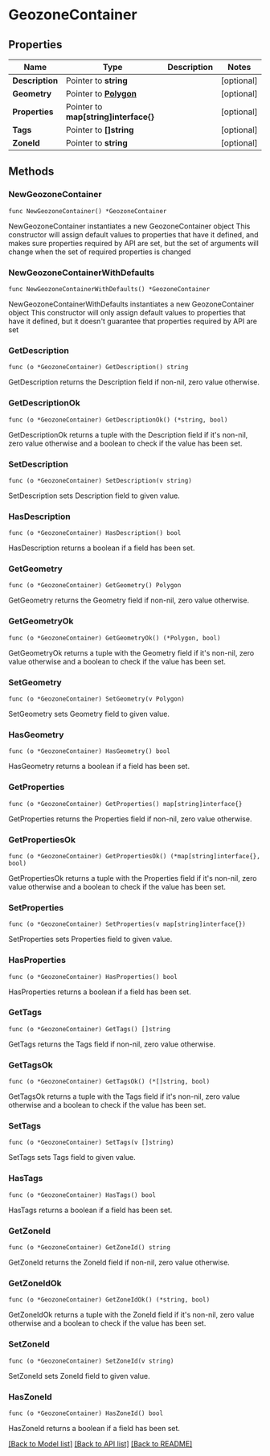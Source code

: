 # GeozoneContainer

## Properties

Name | Type | Description | Notes
------------ | ------------- | ------------- | -------------
**Description** | Pointer to **string** |  | [optional] 
**Geometry** | Pointer to [**Polygon**](Polygon.md) |  | [optional] 
**Properties** | Pointer to **map[string]interface{}** |  | [optional] 
**Tags** | Pointer to **[]string** |  | [optional] 
**ZoneId** | Pointer to **string** |  | [optional] 

## Methods

### NewGeozoneContainer

`func NewGeozoneContainer() *GeozoneContainer`

NewGeozoneContainer instantiates a new GeozoneContainer object
This constructor will assign default values to properties that have it defined,
and makes sure properties required by API are set, but the set of arguments
will change when the set of required properties is changed

### NewGeozoneContainerWithDefaults

`func NewGeozoneContainerWithDefaults() *GeozoneContainer`

NewGeozoneContainerWithDefaults instantiates a new GeozoneContainer object
This constructor will only assign default values to properties that have it defined,
but it doesn't guarantee that properties required by API are set

### GetDescription

`func (o *GeozoneContainer) GetDescription() string`

GetDescription returns the Description field if non-nil, zero value otherwise.

### GetDescriptionOk

`func (o *GeozoneContainer) GetDescriptionOk() (*string, bool)`

GetDescriptionOk returns a tuple with the Description field if it's non-nil, zero value otherwise
and a boolean to check if the value has been set.

### SetDescription

`func (o *GeozoneContainer) SetDescription(v string)`

SetDescription sets Description field to given value.

### HasDescription

`func (o *GeozoneContainer) HasDescription() bool`

HasDescription returns a boolean if a field has been set.

### GetGeometry

`func (o *GeozoneContainer) GetGeometry() Polygon`

GetGeometry returns the Geometry field if non-nil, zero value otherwise.

### GetGeometryOk

`func (o *GeozoneContainer) GetGeometryOk() (*Polygon, bool)`

GetGeometryOk returns a tuple with the Geometry field if it's non-nil, zero value otherwise
and a boolean to check if the value has been set.

### SetGeometry

`func (o *GeozoneContainer) SetGeometry(v Polygon)`

SetGeometry sets Geometry field to given value.

### HasGeometry

`func (o *GeozoneContainer) HasGeometry() bool`

HasGeometry returns a boolean if a field has been set.

### GetProperties

`func (o *GeozoneContainer) GetProperties() map[string]interface{}`

GetProperties returns the Properties field if non-nil, zero value otherwise.

### GetPropertiesOk

`func (o *GeozoneContainer) GetPropertiesOk() (*map[string]interface{}, bool)`

GetPropertiesOk returns a tuple with the Properties field if it's non-nil, zero value otherwise
and a boolean to check if the value has been set.

### SetProperties

`func (o *GeozoneContainer) SetProperties(v map[string]interface{})`

SetProperties sets Properties field to given value.

### HasProperties

`func (o *GeozoneContainer) HasProperties() bool`

HasProperties returns a boolean if a field has been set.

### GetTags

`func (o *GeozoneContainer) GetTags() []string`

GetTags returns the Tags field if non-nil, zero value otherwise.

### GetTagsOk

`func (o *GeozoneContainer) GetTagsOk() (*[]string, bool)`

GetTagsOk returns a tuple with the Tags field if it's non-nil, zero value otherwise
and a boolean to check if the value has been set.

### SetTags

`func (o *GeozoneContainer) SetTags(v []string)`

SetTags sets Tags field to given value.

### HasTags

`func (o *GeozoneContainer) HasTags() bool`

HasTags returns a boolean if a field has been set.

### GetZoneId

`func (o *GeozoneContainer) GetZoneId() string`

GetZoneId returns the ZoneId field if non-nil, zero value otherwise.

### GetZoneIdOk

`func (o *GeozoneContainer) GetZoneIdOk() (*string, bool)`

GetZoneIdOk returns a tuple with the ZoneId field if it's non-nil, zero value otherwise
and a boolean to check if the value has been set.

### SetZoneId

`func (o *GeozoneContainer) SetZoneId(v string)`

SetZoneId sets ZoneId field to given value.

### HasZoneId

`func (o *GeozoneContainer) HasZoneId() bool`

HasZoneId returns a boolean if a field has been set.


[[Back to Model list]](../README.md#documentation-for-models) [[Back to API list]](../README.md#documentation-for-api-endpoints) [[Back to README]](../README.md)


